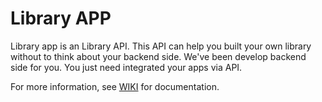 # Library APP 

Library app is an Library API. This API can help you built your own library without to think about your backend side. We've been develop backend side for you. You just need integrated your apps via API.

For more information, see [WIKI](https://github.com/amalkhairin/library-app/wiki) for documentation.
